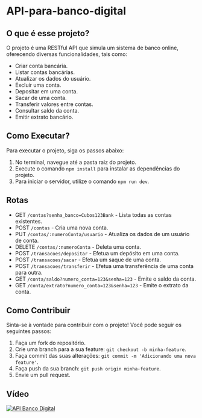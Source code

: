 # API-para-banco-digital

## O que é esse projeto?

O projeto é uma RESTful API que simula um sistema de banco online, oferecendo diversas funcionalidades, tais como:

- Criar conta bancária.
- Listar contas bancárias.
- Atualizar os dados do usuário.
- Excluir uma conta.
- Depositar em uma conta.
- Sacar de uma conta.
- Transferir valores entre contas.
- Consultar saldo da conta.
- Emitir extrato bancário.

## Como Executar?

Para executar o projeto, siga os passos abaixo:

1. No terminal, navegue até a pasta raiz do projeto.
2. Execute o comando `npm install` para instalar as dependências do projeto.
3. Para iniciar o servidor, utilize o comando `npm run dev`.

## Rotas

- GET `/contas?senha_banco=Cubos123Bank` - Lista todas as contas existentes.
- POST `/contas` - Cria uma nova conta.
- PUT `/contas/:numeroConta/usuario` - Atualiza os dados de um usuário de conta.
- DELETE `/contas/:numeroConta` - Deleta uma conta.
- POST `/transacoes/depositar` - Efetua um depósito em uma conta.
- POST `/transacoes/sacar` - Efetua um saque de uma conta.
- POST `/transacoes/transferir` - Efetua uma transferência de uma conta para outra.
- GET `/conta/saldo?numero_conta=123&senha=123` - Emite o saldo da conta.
- GET `/conta/extrato?numero_conta=123&senha=123` - Emite o extrato da conta.

## Como Contribuir

Sinta-se à vontade para contribuir com o projeto! Você pode seguir os seguintes passos:

1. Faça um fork do repositório.
2. Crie uma branch para a sua feature: `git checkout -b minha-feature`.
3. Faça commit das suas alterações: `git commit -m 'Adicionando uma nova feature'`.
4. Faça push da sua branch: `git push origin minha-feature`.
5. Envie um pull request.

## Vídeo

[![API Banco Digital](https://ytcards.demolab.com/?id=tFyjhiydrFc&title=API+Banco+Digital&lang=pt&timestamp=1714611602&background_color=%230d1117&title_color=%23ffffff&stats_color=%23dedede&max_title_lines=1&width=300&border_radius=5&duration=736 "5 things I wish I knew before studying Computer Science")](https://www.youtube.com/watch?v=tFyjhiydrFc)
